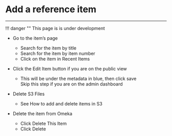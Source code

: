 # Add a reference item

---

!!! danger ""
    This page is is under development

- Go to the item’s page 
    - Search for the item by title 
    - Search for the item by item number 
    - Click on the item in Recent Items  

- Click the Edit Item button if you are on the public view 
    - This will be under the metadata in blue, then click save  
Skip this step if you are on the admin dashboard 

- Delete S3 Files 
    - See How to add and delete items in S3 

- Delete the item from Omeka 
    - Click Delete This Item 
    - Click Delete 
